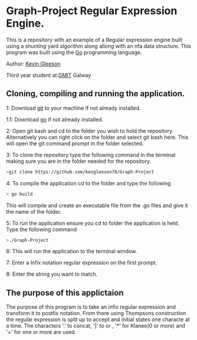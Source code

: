 # Graph-Project Regular Expression Engine. 

This is a repository with an example of a Regular expression engine built using a shunting yard algorithm along allong with an nfa data structure.
This program was built using the [Go](https://golang.org/) programming language.

Author: [Kevin Gleeson](https://github.com/kevgleeson78)

Third year student at:[GMIT](http://gmit.ie) Galway

## Cloning, compiling and running the application.

1: Download [git](https://git-scm.com/downloads) to your machine if not already installed.

1.1: Download [go](https://golang.org/dl/) if not already installed.

2: Open git bash and cd to the folder you wish to hold the repository.
Alternatively you can right click on the folder and select git bash here.
This will open the git command prompt in the folder selected.
 
 3: To clone the repository type the following command in the terminal making sure you are in the folder needed for the repository.
```bash
>git clone https://github.com/kevgleeson78/Graph-Project
```
4: To compile the application cd to the folder and type the following 
```bash
> go build 
```
This will compile and create an executable file from the .go files and give it the name of the folder.

5: To run the application ensure you cd to folder the application is held.
Type the following command
```bash
>./Graph-Project
```
6: This will run the application to the terminal window.

7: Enter a Infix notation regular expression on the first prompt.

8: Enter the string you want to match.

## The purpose of this applictaion
The purpose of this program is to take an infix regular expression and transform it to postfix notation.
From there using Thompsons construction the regular expression is split up to accept and initial states one characte at a time.
The characters '.' to concat, '|' to or , '*' for Klanee(0 or more) and '+' for one or more are used.

